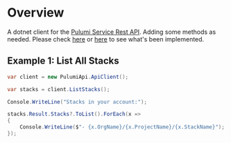 # Overview

A dotnet client for the [Pulumi Service Rest API](https://www.pulumi.com/docs/reference/service-rest-api/). Adding some methods as needed. Please check [here](./PulumiApi.Test/UnitTest1.cs) or 
[here](./PulumiApi/IPulumiApi.cs) to see what's been implemented.


## Example 1: List All Stacks

```csharp
var client = new PulumiApi.ApiClient();

var stacks = client.ListStacks();

Console.WriteLine("Stacks in your account:");

stacks.Result.Stacks?.ToList().ForEach(x =>
{
    Console.WriteLine($"- {x.OrgName}/{x.ProjectName}/{x.StackName}");
});
```